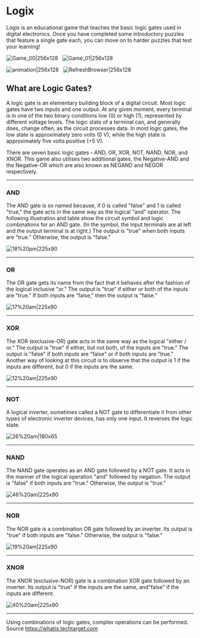 # Logix

Logix is an educational game that teaches the basic logic gates used in digital electronics.  Once you have completed some introductory puzzles that feature a single gate each, you can move on to harder puzzles that test your learning!

![Game_00|256x128](https://community.arduboy.com/uploads/arduboy/original/2X/a/okVY7huI8Xs6dHmQpBYehv4anIN.png)&nbsp;&nbsp;&nbsp;![Game_01|256x128](https://community.arduboy.com/uploads/arduboy/original/2X/a/e7nRAO3IJzQnSuEPFmAfxcIVx7w.png)

![animation|256x128](https://community.arduboy.com/uploads/arduboy/original/2X/a/uaEWlNtFsGbKBmYLIpwmpOxnPUf.gif)&nbsp;&nbsp;&nbsp;![RefreshBrowser|256x128](https://community.arduboy.com/uploads/arduboy/original/2X/a/jNUBhoi6adkCSEdDbCkwvh7yPQ7.png)
<br />

## What are Logic Gates?

A logic gate is an elementary building block of a digital circuit. Most logic gates have two inputs and one output. At any given moment, every terminal is in one of the two binary conditions low (0) or high (1), represented by different voltage levels. The logic state of a terminal can, and generally does, change often, as the circuit processes data. In most logic gates, the low state is approximately zero volts (0 V), while the high state is approximately five volts positive (+5 V).

There are seven basic logic gates - AND, OR, XOR, NOT, NAND, NOR, and XNOR.  This game also utilises two additional gates, the Negative-AND and the Negative-OR which are also known as NEGAND and NEGOR respectively.
<br />

---
### AND 
The AND gate is so named because, if 0 is called "false" and 1 is called "true," the gate acts in the same way as the logical "and" operator. The following illustration and table show the circuit symbol and logic combinations for an AND gate. (In the symbol, the input terminals are at left and the output terminal is at right.) The output is "true" when both inputs are "true." Otherwise, the output is "false."

![18%20pm|225x90](https://community.arduboy.com/uploads/arduboy/original/2X/a/6fmA37ZRFWDQS8m30HXrFnRxQgk.png)
<br/>

---

### OR 
The OR gate gets its name from the fact that it behaves after the fashion of the logical inclusive "or." The output is "true" if either or both of the inputs are "true." If both inputs are "false," then the output is "false."

![17%20am|225x90](https://community.arduboy.com/uploads/arduboy/original/2X/a/ycFBhFbIGczYDdCGbVHHxqe8lTs.jpg)
<br/>

---

### XOR  
The XOR (exclusive-OR) gate acts in the same way as the logical "either / or." The output is "true" if either, but not both, of the inputs are "true." The output is "false" if both inputs are "false" or if both inputs are "true." Another way of looking at this circuit is to observe that the output is 1 if the inputs are different, but 0 if the inputs are the same.

![12%20am|225x90](https://community.arduboy.com/uploads/arduboy/original/2X/a/fud9wgI4klXgrhO5nglaP3Cxthk.png)
<br />

---

### NOT 
A logical inverter, sometimes called a NOT gate to differentiate it from other types of electronic inverter devices, has only one input. It reverses the logic state.

![26%20am|180x65](https://community.arduboy.com/uploads/arduboy/original/2X/a/9iQk12dXAxX8agI9aacG4U5ZjTP.jpg)
<br />

---

### NAND 
The NAND gate operates as an AND gate followed by a NOT gate. It acts in the manner of the logical operation "and" followed by negation. The output is "false" if both inputs are "true." Otherwise, the output is "true."

![46%20am|225x90](https://community.arduboy.com/uploads/arduboy/original/2X/a/ylvPt4ztSzkIEp11RLWj7IHi3VN.jpg)
<br/>

---
### NOR 
The NOR gate is a combination OR gate followed by an inverter. Its output is "true" if both inputs are "false." Otherwise, the output is "false."

![19%20am|225x90](https://community.arduboy.com/uploads/arduboy/original/2X/a/7EvzBIzMSSUI74ZznhdmnPo1XEA.jpg)
<br />

---
### XNOR 
The XNOR (exclusive-NOR) gate is a combination XOR gate followed by an inverter. Its output is "true" if the inputs are the same, and"false" if the inputs are different.

![40%20am|225x90](https://community.arduboy.com/uploads/arduboy/original/2X/a/mNvODqJp3zhpUipPLYwvoGT9qZQ.jpg)
<br />

---
Using combinations of logic gates, complex operations can be performed. 
Source https://whatis.techtarget.com